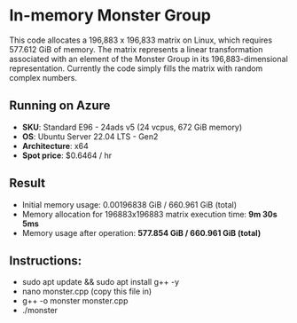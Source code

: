 # In-memory Monster Group

This code allocates a 196,883 x 196,833 matrix on Linux, which requires 577.612 GiB of memory. The matrix represents a linear transformation associated with an element of the Monster Group in its 196,883-dimensional representation. Currently the code simply fills the matrix with random complex numbers.

## Running on Azure

- **SKU**: Standard E96 - 24ads v5 (24 vcpus, 672 GiB memory)
- **OS**: Ubuntu Server 22.04 LTS - Gen2
- **Architecture**: x64
- **Spot price**: $0.6464 / hr

## Result

- Initial memory usage: 0.00196838 GiB / 660.961 GiB (total)
- Memory allocation for 196883x196883 matrix execution time: **9m 30s 5ms**
- Memory usage after operation: **577.854 GiB / 660.961 GiB (total)**

## Instructions:
- sudo apt update && sudo apt install g++ -y
- nano monster.cpp (copy this file in)
- g++ -o monster monster.cpp
- ./monster
 
